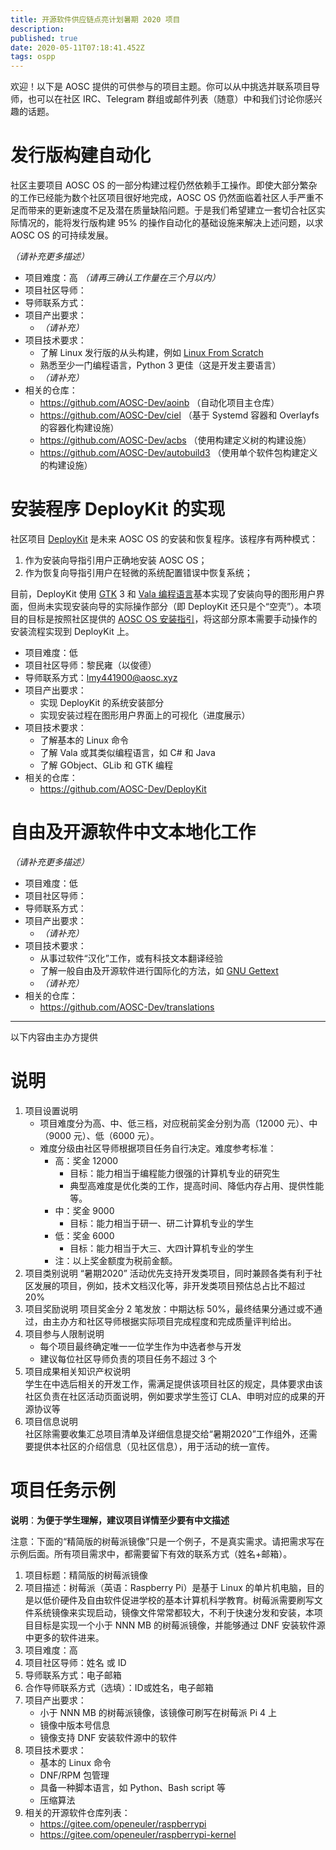```yaml
---
title: 开源软件供应链点亮计划暑期 2020 项目
description: 
published: true
date: 2020-05-11T07:18:41.452Z
tags: ospp
---
```


欢迎！以下是 AOSC 提供的可供参与的项目主题。你可以从中挑选并联系项目导师，也可以在社区 IRC、Telegram 群组或邮件列表（随意）中和我们讨论你感兴趣的话题。

# 发行版构建自动化

社区主要项目 AOSC OS 的一部分构建过程仍然依赖手工操作。即使大部分繁杂的工作已经能为数个社区项目很好地完成，AOSC OS 仍然面临着社区人手严重不足而带来的更新速度不足及潜在质量缺陷问题。于是我们希望建立一套切合社区实际情况的，能将发行版构建 95% 的操作自动化的基础设施来解决上述问题，以求 AOSC OS 的可持续发展。

_（请补充更多描述）_

- 项目难度：高 _（请再三确认工作量在三个月以内）_
- 项目社区导师：
- 导师联系方式：
- 项目产出要求：
  - _（请补充）_
- 项目技术要求：
  - 了解 Linux 发行版的从头构建，例如 [Linux From Scratch][lfs]
  - 熟悉至少一门编程语言，Python 3 更佳（这是开发主要语言）
  - _（请补充）_
- 相关的仓库：
  - https://github.com/AOSC-Dev/aoinb （自动化项目主仓库）
  - https://github.com/AOSC-Dev/ciel （基于 Systemd 容器和 Overlayfs 的容器化构建设施）
  - https://github.com/AOSC-Dev/acbs （使用构建定义树的构建设施）
  - https://github.com/AOSC-Dev/autobuild3 （使用单个软件包构建定义的构建设施）

[lfs]: http://www.linuxfromscratch.org/lfs/

# 安装程序 DeployKit 的实现

社区项目 [DeployKit][dk] 是未来 AOSC OS 的安装和恢复程序。该程序有两种模式：

1. 作为安装向导指引用户正确地安装 AOSC OS；
2. 作为恢复向导指引用户在轻微的系统配置错误中恢复系统；

目前，DeployKit 使用 [GTK][gtk] 3 和 [Vala 编程语言][vala]基本实现了安装向导的图形用户界面，但尚未实现安装向导的实际操作部分（即 DeployKit 还只是个“空壳”）。本项目的目标是按照社区提供的 [AOSC OS 安装指引][inst-guide]，将这部分原本需要手动操作的安装流程实现到 DeployKit 上。

- 项目难度：低
- 项目社区导师：黎民雍（以俊德）
- 导师联系方式：lmy441900@aosc.xyz
- 项目产出要求：
  - 实现 DeployKit 的系统安装部分
  - 实现安装过程在图形用户界面上的可视化（进度展示）
- 项目技术要求：
  - 了解基本的 Linux 命令
  - 了解 Vala 或其类似编程语言，如 C# 和 Java
  - 了解 GObject、GLib 和 GTK 编程
- 相关的仓库：
  - https://github.com/AOSC-Dev/DeployKit

[dk]: https://github.com/AOSC-Dev/DeployKit
[gtk]: https://www.gtk.org/
[vala]: https://wiki.gnome.org/Projects/Vala
[inst-guide]: /sys-installation-amd64

<!--

# AOSC OS MIPS 架构移植

除 x86_64 外，AOSC OS 还支持多种处理器架构，包括 ARM 和 PowerPC。MIPS 支持曾在 2015 年到 2017 年间活跃维护，之后由于主要维护者（咳）的时间关系，这一移植没有继续下去。AOSC 希望重新启动 MIPS 这一处理器架构的移植和维护，并针对 MIPS 阵营中个人计算机设备市场保有量较大的[龙芯处理器][ls]进行一定程度上的优化。

- 项目难度：中
- 项目社区导师：黎民雍（以俊德）
- 导师联系方式：lmy441900@aosc.xyz
- 项目产出要求：
  - 基于 LFS Bootstrap 出 AOSC OS 在 MIPS 处理器上的基础系统（Base）
- 项目技术要求：
  - 了解从源码构建 Linux (LFS)
  - 了解 Linux 中从源码构建软件的操作（例如 Autotools、GNU Make 等的基础用法）
- 相关的仓库：
  - https://github.com/AOSC-Dev/aosc-os-abbs （AOSC OS 软件包定义和构建脚本仓库）

[ls]: http://loongson.cn/

-->

# 自由及开源软件中文本地化工作

_（请补充更多描述）_

- 项目难度：低
- 项目社区导师：
- 导师联系方式：
- 项目产出要求：
  - _（请补充）_
- 项目技术要求：
  - 从事过软件“汉化”工作，或有科技文本翻译经验
  - 了解一般自由及开源软件进行国际化的方法，如 [GNU Gettext][gettext]
  - _（请补充）_
- 相关的仓库：
  - https://github.com/AOSC-Dev/translations

[gettext]: http://www.gnu.org/software/gettext/

---

以下内容由主办方提供

# 说明

1. 项目设置说明
   - 项目难度分为高、中、低三档，对应税前奖金分别为高（12000 元）、中（9000 元）、低（6000 元）。
   - 难度分级由社区导师根据项目任务自行决定。难度参考标准：  
     - 高：奖金 12000
       - 目标：能力相当于编程能力很强的计算机专业的研究生
       - 典型高难度是优化类的工作，提高时间、降低内存占用、提供性能等。
     - 中：奖金 9000
       - 目标：能力相当于研一、研二计算机专业的学生
     - 低：奖金 6000
       - 目标：能力相当于大三、大四计算机专业的学生
     - 注：以上奖金额度为税前金额。
2. 项目类别说明
   “暑期2020” 活动优先支持开发类项目，同时兼顾各类有利于社区发展的项目，例如，技术文档汉化等，非开发类项目预估总占比不超过 20%
3. 项目奖励说明
   项目奖金分 2 笔发放：中期达标 50%，最终结果分通过或不通过，由主办方和社区导师根据实际项目完成程度和完成质量评判给出。
4. 项目参与人限制说明  
   - 每个项目最终确定唯一一位学生作为中选者参与开发
   - 建议每位社区导师负责的项目任务不超过 3 个
5. 项目成果相关知识产权说明  
   学生在中选后相关的开发工作，需满足提供该项目社区的规定，具体要求由该社区负责在社区活动页面说明，例如要求学生签订 CLA、申明对应的成果的开源协议等
6. 项目信息说明  
   社区除需要收集汇总项目清单及详细信息提交给“暑期2020”工作组外，还需要提供本社区的介绍信息（见社区信息），用于活动的统一宣传。

# 项目任务示例

**说明**：**为便于学生理解，建议项目详情至少要有中文描述**

注意：下面的“精简版的树莓派镜像”只是一个例子，不是真实需求。请把需求写在示例后面。所有项目需求中，都需要留下有效的联系方式（姓名+邮箱）。

1. 项目标题：精简版的树莓派镜像
2. 项目描述：树莓派（英语：Raspberry Pi）是基于 Linux 的单片机电脑，目的是以低价硬件及自由软件促进学校的基本计算机科学教育。树莓派需要刷写文件系统镜像来实现启动，镜像文件常常都较大，不利于快速分发和安装，本项目目标是实现一个小于 NNN MB 的树莓派镜像，并能够通过 DNF 安装软件源中更多的软件进来。
3. 项目难度：高
4. 项目社区导师：姓名 或 ID
5. 导师联系方式：电子邮箱
6. 合作导师联系方式（选填）：ID或姓名，电子邮箱
7. 项目产出要求：
   - 小于 NNN MB 的树莓派镜像，该镜像可刷写在树莓派 Pi 4 上
   - 镜像中版本号信息
   - 镜像支持 DNF 安装软件源中的软件
8. 项目技术要求：
   - 基本的 Linux 命令
   - DNF/RPM 包管理
   - 具备一种脚本语言，如 Python、Bash script 等
   - 压缩算法
9. 相关的开源软件仓库列表：
   - https://gitee.com/openeuler/raspberrypi
   - https://gitee.com/openeuler/raspberrypi-kernel